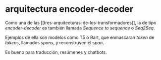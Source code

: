 # arquitectura encoder-decoder
Como una de las [[tres-arquitecturas-de-los-transformadores]], la de tipo *encoder-decoder* es también llamada *Sequence to sequence* o *Seq2Seq*.

Ejemplos de ella son modelos como T5 o Bart, que enmascaran *token* de *tokens*, llamados *spans*, y reconstruyen el *span*.

Es bueno para traducción, resúmenes y chatbots.
